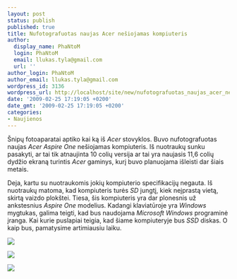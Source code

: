 ```yaml
---
layout: post
status: publish
published: true
title: Nufotografuotas naujas Acer nešiojamas kompiuteris
author:
  display_name: PhaNtoM
  login: PhaNtoM
  email: llukas.tyla@gmail.com
  url: ''
author_login: PhaNtoM
author_email: llukas.tyla@gmail.com
wordpress_id: 3136
wordpress_url: http://localhost/site/new/nufotografuotas_naujas_acer_nesiojamas_kompiuteris/
date: '2009-02-25 17:19:05 +0200'
date_gmt: '2009-02-25 17:19:05 +0200'
categories:
- Naujienos
---
```

<p>Šnipų fotoaparatai aptiko kai ką iš <i>Acer</i> stovyklos. Buvo nufotografuotas naujas <i>Acer Aspire One</i> nešiojamas kompiuteris. Iš nuotraukų sunku pasakyti, ar tai tik atnaujinta 10 colių versija ar tai yra naujasis 11,6 colių dydžio ekraną turintis <i>Acer</i> gaminys, kurį buvo planuojama išleisti dar šiais metais. </p>
<p>Deja, kartu su nuotraukomis jokių kompiuterio specifikacijų negauta. Iš nuotraukų matoma, kad kompiuteris turės <i>SD</i> jungtį, kiek neįprastą vietą, skirtą vaizdo plokštei. Tiesa, šis kompiuteris yra dar plonesnis už ankstesnius <i>Aspire One</i> modelius. Kadangi klaviatūroje yra <i>Windows</i> mygtukas, galima teigti, kad bus naudojama <i>Microsoft Windows</i> programinė įranga. Kai kurie puslapiai teigia, kad šiame kompiuteryje bus <i>SSD</i> diskas. O kaip bus, pamatysime artimiausiu laiku. </p>
<p><img src="http://svarke.technews.lt/acer1.png" /></p>
<p><img src="http://svarke.technews.lt/acer2.png" /></p>
<p><img src="http://svarke.technews.lt/acer3.png" /></p>
